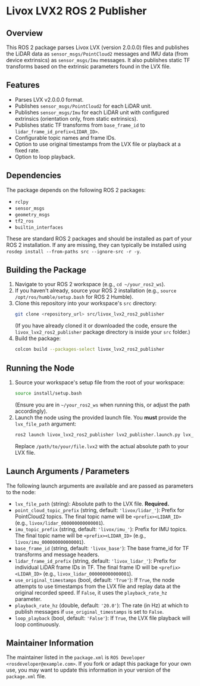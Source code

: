 # Livox LVX2 ROS 2 Publisher

## Overview
This ROS 2 package parses Livox LVX (version 2.0.0.0) files and publishes the LiDAR data as `sensor_msgs/PointCloud2` messages and IMU data (from device extrinsics) as `sensor_msgs/Imu` messages. It also publishes static TF transforms based on the extrinsic parameters found in the LVX file.

## Features
- Parses LVX v2.0.0.0 format.
- Publishes `sensor_msgs/PointCloud2` for each LiDAR unit.
- Publishes `sensor_msgs/Imu` for each LiDAR unit with configured extrinsics (orientation only, from static extrinsics).
- Publishes static TF transforms from `base_frame_id` to `lidar_frame_id_prefix<LIDAR_ID>`.
- Configurable topic names and frame IDs.
- Option to use original timestamps from the LVX file or playback at a fixed rate.
- Option to loop playback.

## Dependencies
The package depends on the following ROS 2 packages:
- `rclpy`
- `sensor_msgs`
- `geometry_msgs`
- `tf2_ros`
- `builtin_interfaces`

These are standard ROS 2 packages and should be installed as part of your ROS 2 installation. If any are missing, they can typically be installed using `rosdep install --from-paths src --ignore-src -r -y`.

## Building the Package
1. Navigate to your ROS 2 workspace (e.g., `cd ~/your_ros2_ws`).
2. If you haven't already, source your ROS 2 installation (e.g., `source /opt/ros/humble/setup.bash` for ROS 2 Humble).
3. Clone this repository into your workspace's `src` directory:
   ```bash
   git clone <repository_url> src/livox_lvx2_ros2_publisher
   ```
   (If you have already cloned it or downloaded the code, ensure the `livox_lvx2_ros2_publisher` package directory is inside your `src` folder.)
4. Build the package:
   ```bash
   colcon build --packages-select livox_lvx2_ros2_publisher
   ```

## Running the Node
1. Source your workspace's setup file from the root of your workspace:
   ```bash
   source install/setup.bash
   ```
   (Ensure you are in `~/your_ros2_ws` when running this, or adjust the path accordingly).
2. Launch the node using the provided launch file. You **must** provide the `lvx_file_path` argument:
   ```bash
   ros2 launch livox_lvx2_ros2_publisher lvx2_publisher.launch.py lvx_file_path:="/path/to/your/file.lvx2"
   ```
   Replace `/path/to/your/file.lvx2` with the actual absolute path to your LVX file.

## Launch Arguments / Parameters
The following launch arguments are available and are passed as parameters to the node:

- `lvx_file_path` (string): Absolute path to the LVX file. **Required.**
- `point_cloud_topic_prefix` (string, default: `'livox/lidar_'`): Prefix for PointCloud2 topics. The final topic name will be `<prefix><LIDAR_ID>` (e.g., `livox/lidar_000000000000001`).
- `imu_topic_prefix` (string, default: `'livox/imu_'`): Prefix for IMU topics. The final topic name will be `<prefix><LIDAR_ID>` (e.g., `livox/imu_000000000000001`).
- `base_frame_id` (string, default: `'livox_base'`): The base frame_id for TF transforms and message headers.
- `lidar_frame_id_prefix` (string, default: `'livox_lidar_'`): Prefix for individual LiDAR frame IDs in TF. The final frame ID will be `<prefix><LIDAR_ID>` (e.g., `livox_lidar_000000000000001`).
- `use_original_timestamps` (bool, default: `'True'`): If `True`, the node attempts to use timestamps from the LVX file and replay data at the original recorded speed. If `False`, it uses the `playback_rate_hz` parameter.
- `playback_rate_hz` (double, default: `'20.0'`): The rate (in Hz) at which to publish messages if `use_original_timestamps` is set to `False`.
- `loop_playback` (bool, default: `'False'`): If `True`, the LVX file playback will loop continuously.

## Maintainer Information
The maintainer listed in the `package.xml` is `ROS Developer <rosdeveloper@example.com>`. If you fork or adapt this package for your own use, you may want to update this information in your version of the `package.xml` file.
